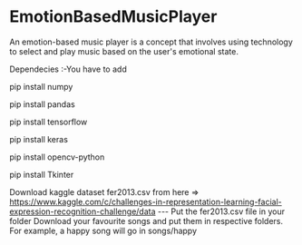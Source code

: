 # EmotionBasedMusicPlayer
 An emotion-based music player is a concept that involves using technology to select and play music based on the user's emotional state. 


Dependecies :-You have to add

 pip install numpy 

 pip install pandas 

 pip install tensorflow

 pip install keras

 pip install opencv-python
 
 pip install Tkinter

Download kaggle dataset fer2013.csv from here => https://www.kaggle.com/c/challenges-in-representation-learning-facial-expression-recognition-challenge/data
  --- Put the fer2013.csv file in your folder
Download your favourite songs and put them in respective folders. For example, a happy song will go in songs/happy
